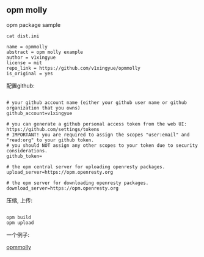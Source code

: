 opm molly
---
opm package sample

```shell
cat dist.ini

name = opmmolly
abstract = opm molly example 
author = v1xingyue
license = mit 
repo_link = https://github.com/v1xingyue/opmmolly
is_original = yes

```

配置github:

```shell

# your github account name (either your github user name or github organization that you owns)
github_account=v1xingyue

# you can generate a github personal access token from the web UI: https://github.com/settings/tokens
# IMPORTANT! you are required to assign the scopes "user:email" and "read:org" to your github token.
# you should NOT assign any other scopes to your token due to security considerations.
github_token=

# the opm central server for uploading openresty packages.
upload_server=https://opm.openresty.org

# the opm server for downloading openresty packages.
download_server=https://opm.openresty.org

```

压缩, 上传:

```shell

opm build
opm upload

```


一个例子:

[opmmolly](https://github.com/v1xingyue/opmmolly)
